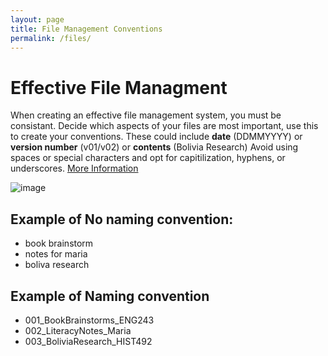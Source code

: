 ```yaml
---
layout: page
title: File Management Conventions
permalink: /files/
---
```


# Effective File Managment 

When creating an effective file management system, you must be consistant. Decide which aspects of your files are most important, use this to create your conventions. These could include **date** (DDMMYYYY) or **version number** (v01/v02) or **contents** (Bolivia Research)
Avoid using spaces or special characters and opt for capitilization, hyphens, or underscores. 
[More Information](https://datamanagement.hms.harvard.edu/plan-design/file-naming-conventions)

![image](https://github.com/user-attachments/assets/4223a737-3463-47ad-a717-2416f4c89948)


## Example of No naming convention:
- book brainstorm
- notes for maria
- boliva research

## Example of Naming convention
- 001_BookBrainstorms_ENG243
- 002_LiteracyNotes_Maria
- 003_BoliviaResearch_HIST492

